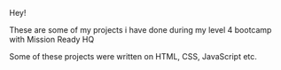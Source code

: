 Hey! 

These are some of my projects i have done during my level 4 bootcamp with Mission Ready HQ

Some of these projects were written on HTML, CSS, JavaScript etc.


